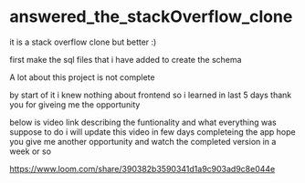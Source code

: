# answered_the_stackOverflow_clone
it is a stack overflow clone but better :)


first make the sql files that i have added to create the schema


A lot about this project is not complete

by start of it i knew nothing about frontend so i learned in last 5 days thank you for giveing me the opportunity

below is video link describing the funtionality and what everything was suppose to do i will update this video in few days completeing the app
hope you give me another opportunity and watch the completed version in a week or so

https://www.loom.com/share/390382b3590341d1a9c903ad9c8e044e
